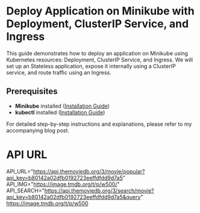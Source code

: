 # Deploy Application on Minikube with Deployment, ClusterIP Service, and Ingress

This guide demonstrates how to deploy an application on Minikube using Kubernetes resources: Deployment, ClusterIP Service, and Ingress. We will set up an Stateless application, expose it internally using a ClusterIP service, and route traffic using an Ingress.

## Prerequisites

- **Minikube** installed ([Installation Guide](https://minikube.sigs.k8s.io/docs/start/))
- **kubectl** installed ([Installation Guide](https://kubernetes.io/docs/tasks/tools/install-kubectl/))

For detailed step-by-step instructions and explanations, please refer to my accompanying blog post.

# API URL
API_URL="https://api.themoviedb.org/3/movie/popular?api_key=b80142a02dfb0192723eeffdfdd9d7a5"
API_IMG="https://image.tmdb.org/t/p/w500/"
API_SEARCH="https://api.themoviedb.org/3/search/movie?api_key=b80142a02dfb0192723eeffdfdd9d7a5&query"
https://image.tmdb.org/t/p/w500


